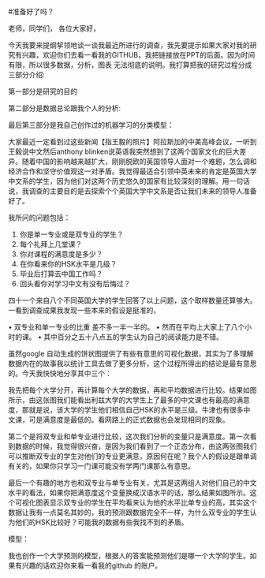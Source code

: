 #准备好了吗？

老师，同学们， 各位大家好，

今天我要来提纲挈领地谈一谈我最近所进行的调查，我先要提示如果大家对我的研究有兴趣，欢迎你们去看一看我的GITHUB，我把链接放在PPT的后面。因为时间有限，所以很多数据，分析，图表 无法彻底的说明。我打算把我的研究过程分成三部分介绍:

 第一部分是研究的目的

第二部分是数据总论跟我个人的分析:

最后第三部分是我自己创作过的机器学习的分类模型：



大家最近一定看到过这些新闻【指王毅的照片】阿拉斯加的中美高峰会议，一听到王毅说中文然后anthony blinken说英语我突然想到了这两个国家文化的巨大差异。随着中国的影响越来越扩大，刚刚脱欧的英国领导人面对一个难题，怎么调和经济合作和坚守价值观这一对矛盾。我觉得最适合引领中英未来的肯定是英国大学中文系的学生，因为他们对这两个历史悠久的国家有比较深刻的理解。用一句话说，我调查的主要目的是去探索个个英国大学中文系是否让我们未来的领导人准备好了。

我所问的问题包括：

1.	你是单一专业或是双专业的学生？
2.	每个礼拜上几堂课？
3.	你对课程的满意度是多少？
4.	在你看来你的HSK水平是几级？
5.	毕业后打算去中国工作吗？
6.	回头看你对学习中文有没有后悔过？


四十一个来自八个不同英国大学的学生回答了以上问题，这个取样数量还算够大。一看到调查成果我发现一些本来的假设是挺准的，

•	双专业和单一专业的比重 差不多一半一半的。
•	然而在平均上大家上了八个小时的课。
•	其中百分之五十八点五的学生认为自己的阅读能力是不错。


虽然google 自动生成的饼状图提供了有些有意思的可视化数据，其实为了多理解数据内在的故事我以统计工具去做了更多分析，这个过程所得出的结论是最有意思的。今天我快快地分享其中三个：

我先把每个大学分开，再计算每个大学的数据，再和平均数据进行比较。结果如图所示，由这张图我们能看出利兹大学的大学生上了最多的中文课也有最高的满意度，那就是说，该大学的学生他们相信自己HSK的水平是三级。牛津也有很多中文课，可是满意度是最低的。看网路上的正式数据也会发现相同的现象。


第二个是将双专业和单专业进行比较，这次我们分析的变量只是满意度。第一次看到数据的时候，我觉得很兴奋，是因为我们看到了一个正态分布，由这两张图我们可以推断双专业的学生对他们的专业更满意，原因何在呢？我个人的假设是跟单调有关的，如果你只学习一门课可能没有学两门课那么有意思。

最后一个有趣的地方也和双专业与单专业有关，尤其是这两组人对他们自己的中文水平的看法，如果你把满意度这个变量换成汉语水平的话，那么结果如图所示。这个可视化图表显示双专业的学生在平均看来认为他的水平比单专业的高，其实这个数据让我有一点莫名其妙的，我的预测跟数据完全不一样，为什么双专业的学生认为他们的HSK比较好？可能我的数据有些我找不到的矛盾。

模型：

我也创作一个大学预测的模型，根据人的答案能预测他们是哪一个大学的学生。如果有兴趣的话欢迎你来看一看我的github 的账户。





